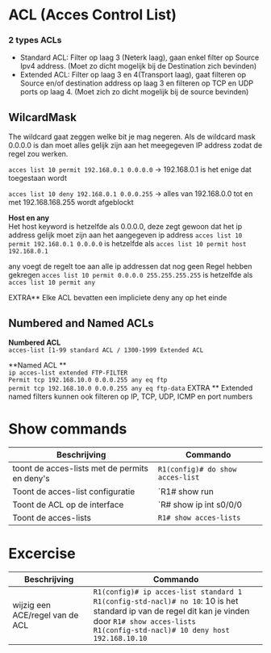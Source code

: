 # ACL (Acces Control List)

### 2 types ACLs
- Standard ACL: Filter op laag 3 (Neterk laag), gaan enkel filter op Source Ipv4 address. (Moet zo dicht mogelijk bij de Destination zich bevinden)
- Extended ACL: Filter op laag 3 en 4(Transport laag), gaat filteren op Source en/of destination address op laag 3 en filteren op TCP en UDP ports op laag 4. (Moet zich zo dicht mogelijk bij de source bevinden)
 

## WilcardMask 
The wildcard gaat zeggen welke bit je mag negeren. Als de wildcard mask 0.0.0.0 is dan moet alles gelijk zijn aan het meegegeven IP address zodat de regel zou werken.    
  
`acces list 10 permit 192.168.0.1 0.0.0.0` -> 192.168.0.1 is het enige dat toegestaan wordt  
  
`acces list 10 deny 192.168.0.1 0.0.0.255` -> alles van 192.168.0.0 tot en met 192.168.168.255 wordt afgeblockt  

**Host en any**  
Het host keyword is hetzelfde als 0.0.0.0, deze zegt gewoon dat het ip address gelijk moet zijn aan het aangegeven ip address
`acces list 10 permit 192.168.0.1 0.0.0.0` is hetzelfde als `acces list 10 permit host 192.168.0.1`  

any voegt de regelt toe aan alle ip addressen dat nog geen Regel hebben gekregen
`acces list 10 permit 0.0.0.0 255.255.255.255` is hetzelfde als `acces list 10 permit any`  
  
 EXTRA** Elke ACL bevatten een impliciete deny any op het einde  

## Numbered and Named ACLs

**Numbered ACL**  
`acces-list [1-99 standard ACL / 1300-1999 Extended ACL`  

**Named ACL **   
`ip acces-list extended FTP-FILTER`  
`Permit tcp 192.168.10.0 0.0.0.255 any eq ftp`  
`permit tcp 192.168.10.0 0.0.0.255 any eq ftp-data`
 EXTRA ** Extended named filters kunnen ook filteren op IP, TCP, UDP, ICMP  en port numbers  

 # Show commands  
 |Beschrijving|Commando|
 |---|---|
 |toont de acces-lists met de permits en deny's|`R1(config)# do show acces-list`|
 |Toont de acces-list configuratie| `R1# show run | section acces-list`|
 |Toont de ACL op de interface| `R# show ip int s0/0/0 | include acces list`|
 |Toont de acces-lists| `R1# show acces-lists`
 
 # Excercise 
 
 |Beschrijving | Commando|
 |---|---| 
 | wijzig een ACE/regel van de ACL| `R1(config)# ip acces-list standard 1` <br> `R1(config-std-nacl)# no 10`: 10 is het standard ip van de regel dit kan je vinden door `R1# show acces-lists` <br> `R1(config-std-nacl)# 10 deny host 192.168.10.10`|
